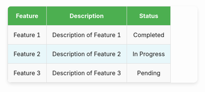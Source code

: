 <table style="width:100%; border-collapse: collapse; box-shadow: 0 4px 8px rgba(0, 0, 0, 0.1); border-radius: 10px; overflow: hidden;">
    <thead>
        <tr style="background-color: #4CAF50; color: white; text-align: center;">
            <th style="padding: 15px; border: 1px solid #ddd;">Feature</th>
            <th style="padding: 15px; border: 1px solid #ddd;">Description</th>
            <th style="padding: 15px; border: 1px solid #ddd;">Status</th>
        </tr>
    </thead>
    <tbody>
        <tr style="text-align: center;">
            <td style="padding: 15px; border: 1px solid #ddd; background-color: #f9f9f9; transition: transform 0.3s ease;">Feature 1</td>
            <td style="padding: 15px; border: 1px solid #ddd; background-color: #f9f9f9; transition: transform 0.3s ease;">Description of Feature 1</td>
            <td style="padding: 15px; border: 1px solid #ddd; background-color: #f9f9f9; transition: transform 0.3s ease;">Completed</td>
        </tr>
        <tr style="text-align: center;">
            <td style="padding: 15px; border: 1px solid #ddd; background-color: #e8f7fa; transition: transform 0.3s ease;">Feature 2</td>
            <td style="padding: 15px; border: 1px solid #ddd; background-color: #e8f7fa; transition: transform 0.3s ease;">Description of Feature 2</td>
            <td style="padding: 15px; border: 1px solid #ddd; background-color: #e8f7fa; transition: transform 0.3s ease;">In Progress</td>
        </tr>
        <tr style="text-align: center;">
            <td style="padding: 15px; border: 1px solid #ddd; background-color: #f9f9f9; transition: transform 0.3s ease;">Feature 3</td>
            <td style="padding: 15px; border: 1px solid #ddd; background-color: #f9f9f9; transition: transform 0.3s ease;">Description of Feature 3</td>
            <td style="padding: 15px; border: 1px solid #ddd; background-color: #f9f9f9; transition: transform 0.3s ease;">Pending</td>
        </tr>
    </tbody>
</table>

<!-- Simple Hover Effect -->
<style>
    table tbody tr:hover {
        background-color: #d4edda;
        transform: translateY(-5px);
        box-shadow: 0 5px 15px rgba(0, 0, 0, 0.1);
    }
</style>
